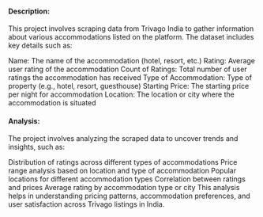 #### Description:
This project involves scraping data from Trivago India to gather information about various accommodations listed on the platform. The dataset includes key details such as:

Name: The name of the accommodation (hotel, resort, etc.)
Rating: Average user rating of the accommodation
Count of Ratings: Total number of user ratings the accommodation has received
Type of Accommodation: Type of property (e.g., hotel, resort, guesthouse)
Starting Price: The starting price per night for accommodation
Location: The location or city where the accommodation is situated

#### Analysis:
The project involves analyzing the scraped data to uncover trends and insights, such as:

Distribution of ratings across different types of accommodations
Price range analysis based on location and type of accommodation
Popular locations for different accommodation types
Correlation between ratings and prices
Average rating by accommodation type or city
This analysis helps in understanding pricing patterns, accommodation preferences, and user satisfaction across Trivago listings in India.
